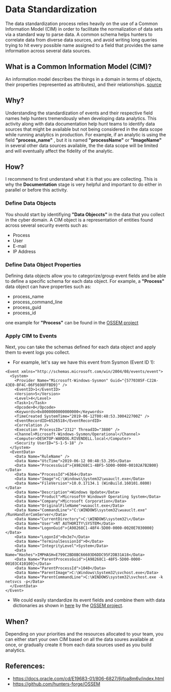 # Data Standardization

The data standardization process relies heavily on the use of a Common Information Model (CIM) in order to facilitate the normalization of data sets via a standard way to parse data. A common schema helps hunters to correlate data from diverse data sources, and avoid writing long queries trying to hit every possible name assigned to a field that provides the same information across several data sources.

## What is a Common Information Model (CIM)?
An information model describes the things in a domain in terms of objects, their properties
(represented as attributes), and their relationships. [source](https://www.opennetworking.org/wp-content/uploads/2014/10/TR-513_CIM_Overview_1.2.pdf)

## Why?
Understanding the standardization of events and their respective field names help hunters tremendously when developing data analytics. This activity along with data documentation help hunt teams to identify data sources that might be available but not being considered in the data scope while running analytics in production. For example, if an analytic is using the field **"process_name"** , but it is named **"processName"** or **"ImageName"** in several other data sources available, the the data scope will be limited and will eventually affect the fidelity of the analytic.

## How?
I recommend to first understand what it is that you are collecting. This is why the **Documentation** stage is very helpful and important to do either in parallel or before this activity.

### Define Data Objects
You should start by identifiying **"Data Objeccts"** in the data that you collect in the cyber domain. A CIM object is a representation of entities found across several security events such as:

* Process
* User
* E-mail
* IP Address

### Define Data Object Properties
Defining data objects allow you to categorize/group event fields and be able to define a specific schema for each data object. For example, a **"Process"** data object can have properties such as:

* process_name
* process_command_line
* process_guid
* process_id

one example for **"Process"** can be found in the [OSSEM project](https://github.com/hunters-forge/OSSEM/blob/master/common_information_model/process.md)

### Apply CIM to Events
Next, you can take the schemas defined for each data object and apply them to event logs you collect.

* For example, let's say we have this event from Sysmon (Event ID 1):

```
<Event xmlns="http://schemas.microsoft.com/win/2004/08/events/event">
  <System>
    <Provider Name="Microsoft-Windows-Sysmon" Guid="{5770385F-C22A-43E0-BF4C-06F5698FFBD9}" /> 
    <EventID>1</EventID> 
    <Version>5</Version> 
    <Level>4</Level> 
    <Task>1</Task> 
    <Opcode>0</Opcode> 
    <Keywords>0x8000000000000000</Keywords> 
    <TimeCreated SystemTime="2019-06-12T00:48:53.300422700Z" /> 
    <EventRecordID>6526518</EventRecordID> 
    <Correlation /> 
    <Execution ProcessID="2312" ThreadID="3800" /> 
    <Channel>Microsoft-Windows-Sysmon/Operational</Channel> 
    <Computer>DESKTOP-WARDOG.RIVENDELL.local</Computer> 
    <Security UserID="S-1-5-18" /> 
  </System>
  <EventData>
    <Data Name="RuleName" /> 
    <Data Name="UtcTime">2019-06-12 00:48:53.295</Data> 
    <Data Name="ProcessGuid">{A98268C1-4BF5-5D00-0000-00102A7B2B00}</Data> 
    <Data Name="ProcessId">6364</Data> 
    <Data Name="Image">C:\Windows\System32\wuauclt.exe</Data> 
    <Data Name="FileVersion">10.0.17134.1 (WinBuild.160101.0800)</Data> 
    <Data Name="Description">Windows Update</Data> 
    <Data Name="Product">Microsoft® Windows® Operating System</Data> 
    <Data Name="Company">Microsoft Corporation</Data> 
    <Data Name="OriginalFileName">wuauclt.exe</Data> 
    <Data Name="CommandLine">"C:\WINDOWS\system32\wuauclt.exe" /RunHandlerComServer</Data> 
    <Data Name="CurrentDirectory">C:\WINDOWS\system32\</Data> 
    <Data Name="User">NT AUTHORITY\SYSTEM</Data> 
    <Data Name="LogonGuid">{A98268C1-48F4-5D00-0000-0020E7030000}</Data> 
    <Data Name="LogonId">0x3e7</Data> 
    <Data Name="TerminalSessionId">0</Data> 
    <Data Name="IntegrityLevel">System</Data> 
    <Data Name="Hashes">IMPHASH=E799C2BD8BC66603D6DDC95F2DB31A18</Data> 
    <Data Name="ParentProcessGuid">{A98268C1-48F5-5D00-0000-00103C410100}</Data> 
    <Data Name="ParentProcessId">1040</Data> 
    <Data Name="ParentImage">C:\Windows\System32\svchost.exe</Data> 
    <Data Name="ParentCommandLine">C:\WINDOWS\system32\svchost.exe -k netsvcs -p</Data> 
  </EventData>
</Event>
```

* We could easily standardize its event fields and combine them with data dictionaries as shown in [here](https://github.com/hunters-forge/OSSEM/blob/master/data_dictionaries/windows/sysmon/event-1.md#data-dictionary) by the [OSSEM project](https://github.com/hunters-forge/OSSEM).

## When?
Depending on your priorities and the resources allocated to your team, you can either start your own CIM based on all the data soures available at once, or gradually create it from each data sources used as you build analytics.

## References:

* https://docs.oracle.com/cd/E19683-01/806-6827/6jfoa8m6v/index.html
* https://github.com/hunters-forge/OSSEM
